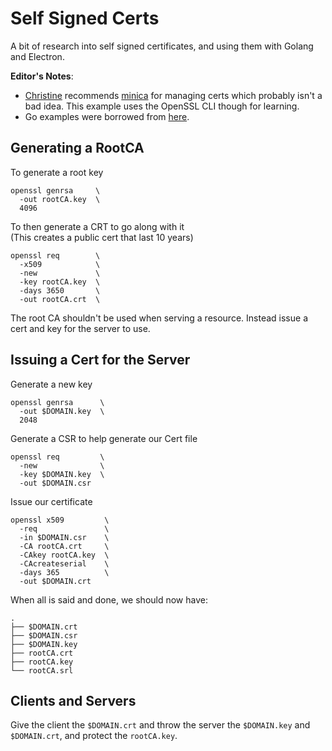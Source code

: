 # Self Signed Certs

A bit of research into self signed certificates, and using them with Golang and
Electron.

**Editor's Notes**:

- [Christine](github.com/Xe) recommends
  [minica](https://github.com/jsha/minica) for managing certs which probably
  isn't a bad idea. This example uses the OpenSSL CLI though for learning.
- Go examples were borrowed from
  [here](https://gist.github.com/denji/12b3a568f092ab951456).

## Generating a RootCA

To generate a root key

```
openssl genrsa     \
  -out rootCA.key  \
  4096
```

To then generate a CRT to go along with it  
(This creates a public cert that last 10 years)

```
openssl req        \
  -x509            \
  -new             \
  -key rootCA.key  \
  -days 3650       \
  -out rootCA.crt  \
```

The root CA shouldn't be used when serving a resource. Instead issue a cert and
key for the server to use.

## Issuing a Cert for the Server

Generate a new key

```
openssl genrsa      \
  -out $DOMAIN.key  \
  2048
```

Generate a CSR to help generate our Cert file

```
openssl req         \
  -new              \
  -key $DOMAIN.key  \
  -out $DOMAIN.csr
```

Issue our certificate

```
openssl x509         \
  -req               \
  -in $DOMAIN.csr    \
  -CA rootCA.crt     \
  -CAkey rootCA.key  \
  -CAcreateserial    \
  -days 365          \
  -out $DOMAIN.crt
```

When all is said and done, we should now have:

```
.
├── $DOMAIN.crt
├── $DOMAIN.csr
├── $DOMAIN.key
├── rootCA.crt
├── rootCA.key
└── rootCA.srl
```

## Clients and Servers

Give the client the `$DOMAIN.crt` and throw the server the `$DOMAIN.key` and
`$DOMAIN.crt`, and protect the `rootCA.key`.
